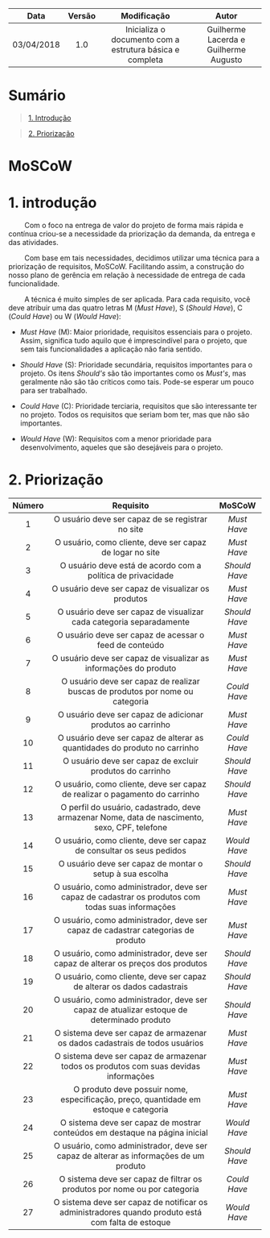 |    Data    | Versão | Modificação | Autor |
|:----------:|:------:|:--:|:---------------:|
| 03/04/2018 | 1.0 | Inicializa o documento com a estrutura básica e completa | Guilherme Lacerda e Guilherme Augusto |

# Sumário

>[1. Introdução](#1-introdução)

>[2. Priorização](#2-priorização)

# MoSCoW

# 1. introdução

&emsp;&emsp; Com o foco na entrega de valor do projeto de forma mais rápida e contínua criou-se a necessidade da priorização da demanda, da entrega e das atividades.

&emsp;&emsp; Com base em tais necessidades, decidimos utilizar uma técnica para a priorização de requisitos, MoSCoW. Facilitando assim, a construção do nosso plano de gerência em relação à necessidade de entrega de cada funcionalidade.

&emsp;&emsp; A técnica é muito simples de ser aplicada. Para cada requisito, você deve atribuir uma das quatro letras M (_Must Have_), S (_Should Have_), C (_Could Have_) ou W (_Would Have_):

* _Must Have_ (M): Maior prioridade, requisitos essenciais para o projeto. Assim, significa tudo aquilo que é imprescindível para o projeto, que sem tais funcionalidades a aplicação não faria sentido.

* _Should Have_ (S): Prioridade secundária, requisitos importantes para o projeto. Os itens _Should's_ são tão importantes como os _Must's_, mas geralmente não são tão críticos como tais. Pode-se esperar um pouco para ser trabalhado.

* _Could Have_ (C): Prioridade terciaria, requisitos que são interessante ter no projeto. Todos os requisitos que seriam bom ter, mas que não são importantes.

* _Would Have_ (W): Requisitos com a menor prioridade para desenvolvimento, aqueles que são desejáveis para o projeto.

# 2. Priorização

| Número | Requisito | MoSCoW |
|:------:|:---------:|:-------:|
| 1 | O usuário deve ser capaz de se registrar no site | _Must Have_ |
| 2 | O usuário, como cliente, deve ser capaz de logar no site | _Must Have_ |
| 3 | O usuário deve está de acordo com a política de privacidade | _Should Have_ |
| 4 | O usuário deve ser capaz de visualizar os produtos | _Must Have_ |
| 5 | O usuário deve ser capaz de visualizar cada categoria separadamente | _Should Have_ |
| 6 | O usuário deve ser capaz de acessar o feed de conteúdo | _Must Have_ |
| 7 | O usuário deve ser capaz de visualizar as informações do produto|_Must Have_|
| 8 | O usuário deve ser capaz de realizar buscas de produtos por nome ou categoria |_Could Have_|
| 9 | O usuário deve ser capaz de adicionar produtos ao carrinho |_Must Have_|
| 10 | O usuário deve ser capaz de alterar as quantidades do produto no carrinho |_Could Have_|
| 11 | O usuário deve ser capaz de excluir produtos do carrinho |_Should Have_|
| 12 | O usuário, como cliente, deve ser capaz de realizar o pagamento do carrinho |_Should Have_|
| 13 | O perfil do usuário, cadastrado, deve armazenar Nome, data de nascimento, sexo, CPF, telefone |_Must Have_|
| 14 | O usuário, como cliente, deve ser capaz de consultar os seus pedidos |_Would Have_|
| 15 | O usuário deve ser capaz de montar o setup à sua escolha |_Should Have_|
| 16 | O usuário, como administrador, deve ser capaz de cadastrar os produtos com todas suas informações |_Must Have_|
| 17 | O usuário, como administrador, deve ser capaz de cadastrar categorias de produto |_Must Have_|
| 18 | O usuário, como administrador, deve ser capaz de alterar os preços dos produtos |_Should Have_|
| 19 | O usuário, como cliente, deve ser capaz de alterar os dados cadastrais |_Should Have_|
| 20 | O usuário, como administrador, deve ser capaz de atualizar estoque de determinado produto |_Should Have_|
| 21 | O sistema deve ser capaz de armazenar os dados cadastrais de todos usuários |_Must Have_|
| 22 | O sistema deve ser capaz de armazenar todos os produtos com suas devidas informações |_Must Have_|
| 23 | O produto deve possuir nome, especificação, preço, quantidade em estoque e categoria |_Must Have_|
| 24 | O sistema deve ser capaz de mostrar conteúdos em destaque na página inicial |_Would Have_|
| 25 | O usuário, como administrador, deve ser capaz de alterar as informações de um produto |_Should Have_|
| 26 | O sistema deve ser capaz de filtrar os produtos por nome ou por categoria | _Could Have_ |
| 27 | O sistema deve ser capaz de notificar os administradores quando produto está com falta de estoque |_Would Have_|
